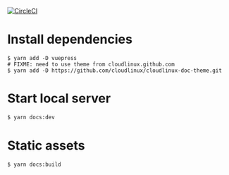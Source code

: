 
[![CircleCI](https://circleci.com/gh/cloudlinux/cloudlinux-doc.svg?style=svg)](https://circleci.com/gh/cloudlinux/cloudlinux-doc)

# Install dependencies

```
$ yarn add -D vuepress
# FIXME: need to use theme from cloudlinux.github.com
$ yarn add -D https://github.com/cloudlinux/cloudlinux-doc-theme.git
```

# Start local server

```sh
$ yarn docs:dev
```

# Static assets

```sh
$ yarn docs:build
```